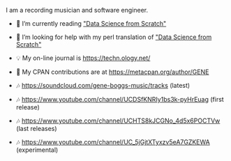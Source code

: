 I am a recording musician and software engineer.

- 🌱 I’m currently reading ["Data Science from Scratch"](https://www.oreilly.com/library/view/data-science-from/9781492041122/)
- 🤔 I’m looking for help with my perl translation of ["Data Science from Scratch"](https://github.com/ology/Data-Science-FromScratch)
- 💡 My on-line journal is https://techn.ology.net/
- 📖 My CPAN contributions are at https://metacpan.org/author/GENE

- 🎶 https://soundcloud.com/gene-boggs-music/tracks (latest)
- 🎶 https://www.youtube.com/channel/UCDSfKNRIy1bs3k-pyHrEuag (first release)
- 🎶 https://www.youtube.com/channel/UCHTS8kJCGNo_4d5x6POCTVw (last releases)
- 🎶 https://www.youtube.com/channel/UC_5jGjtXTyxzv5eA7GZKEWA (experimental)

